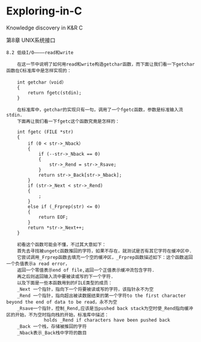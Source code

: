 # Exploring-in-C
Knowledge discovery in K&amp;R C

第8章 UNIX系统接口
   
    8.2 低级I/O————read和write
        
        在这一节中说明了如何用read和write构造getchar函数，而下面让我们看一下getchar函数在C标准库中是怎样实现的：
        
        int getchar（void）
        {
            return fgetc(stdin);
        }
        
        在标准库中，getchar的实现只有一句，调用了一个fgetc函数，参数是标准输入流stdin.
        下面再让我们看一下fgetc这个函数究竟是怎样的：
        
        int fgetc (FILE *str)
        {
            if (0 < str->_Nback）
            {
                if (--str->_Nback == 0)
                {
                    str->_Rend = str->_Rsave;
                }
                return str->_Back[str->_Nback];
            }
            if (str->_Next < str->_Rend)
            {
                ;
            }
            else if (_Frprep(str) <= 0)
            {
                return EOF;
            }
            return *str->_Next++;
        }
        
        初看这个函数可能会不懂，不过其大意如下：
        首先去寻找被ungetc函数推回的字符，如果不存在，就测试是否有其它字符在缓冲区中.
        它尝试调用_Frprep函数去填充一个空的缓冲区，_Frprep函数描述如下：这个函数返回一个负值表示a read error，
        返回一个零值表示end of file,返回一个正值表示缓冲流包含字符.
        再之后则返回输入流中要被读或写的下一个字符.
        以及下面是一些本函数用到的FILE类型的成员：
        _Next 一个指针，指向下一个将要被读或写的字符，该指针永不为空
        _Rend 一个指针，指向超出被读数据结束的第一个字符to the first character beyond the end of data to be read，永不为空
        _Rsave一个指针，控制_Rend,应该是当pushed back stack为空时使_Rend指向缓冲区的开始，不为空时指向栈的开始，标准库中描述：
                  holds _Rend if characters have been pushed back
        _Back 一个栈，存储被推回的字符
        _Nback表示_Back栈中字符的数目
